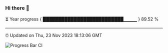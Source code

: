 ### Hi there 👋

⏳ Year progress { ██████████████████████████▁▁▁▁ } 89.52 %

---

⏰ Updated on Thu, 23 Nov 2023 18:13:06 GMT

![Progress Bar CI](https://github.com/liununu/liununu/workflows/Progress%20Bar%20CI/badge.svg)
